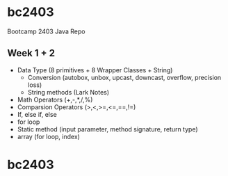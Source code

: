 # bc2403
Bootcamp 2403 Java Repo

## Week 1 + 2
- Data Type (8 primitives + 8 Wrapper Classes + String)
  - Conversion (autobox, unbox, upcast, downcast, overflow, precision loss)
  - String methods (Lark Notes)
- Math Operators (+,-,*,/,%)
- Comparsion Operators (>,<,>=,<=,==,!=)
- If, else if, else
- for loop
- Static method (input parameter, method signature, return type)
- array (for loop, index)
# bc2403
